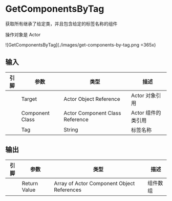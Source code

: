 # GetComponentsByTag

获取所有继承了给定类，并且包含给定的标签名称的组件

操作对象是 Actor

![GetComponentsByTag](./images/get-components-by-tag.png =365x)

## 输入
| 引脚 | 参数 | 类型 | 描述 |
| -- | -- | -- | -- |
| <IconPin color="#00a8f4" /> | Target | Actor Object Reference | Actor 对象引用 |
| <IconPin color="#5700b6" /> | Component Class | Actor Component Class Reference | Actor 组件的类引用 |
| <IconPin color="#c77ff9" /> | Tag | String | 标签名称

## 输出
| 引脚 | 参数 | 类型 | 描述 |
| -- | -- | -- | -- |
| <IconArray color="#00a8f4" /> | Return Value | Array of Actor Component Object References | 组件数组